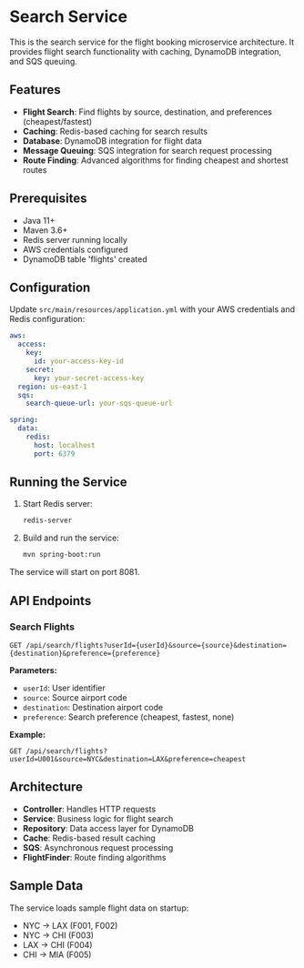# Search Service

This is the search service for the flight booking microservice architecture. It provides flight search functionality with caching, DynamoDB integration, and SQS queuing.

## Features

- **Flight Search**: Find flights by source, destination, and preferences (cheapest/fastest)
- **Caching**: Redis-based caching for search results
- **Database**: DynamoDB integration for flight data
- **Message Queuing**: SQS integration for search request processing
- **Route Finding**: Advanced algorithms for finding cheapest and shortest routes

## Prerequisites

- Java 11+
- Maven 3.6+
- Redis server running locally
- AWS credentials configured
- DynamoDB table 'flights' created

## Configuration

Update `src/main/resources/application.yml` with your AWS credentials and Redis configuration:

```yaml
aws:
  access:
    key:
      id: your-access-key-id
    secret:
      key: your-secret-access-key
  region: us-east-1
  sqs:
    search-queue-url: your-sqs-queue-url

spring:
  data:
    redis:
      host: localhost
      port: 6379
```

## Running the Service

1. Start Redis server:
   ```bash
   redis-server
   ```

2. Build and run the service:
   ```bash
   mvn spring-boot:run
   ```

The service will start on port 8081.

## API Endpoints

### Search Flights
```
GET /api/search/flights?userId={userId}&source={source}&destination={destination}&preference={preference}
```

**Parameters:**
- `userId`: User identifier
- `source`: Source airport code
- `destination`: Destination airport code
- `preference`: Search preference (cheapest, fastest, none)

**Example:**
```
GET /api/search/flights?userId=U001&source=NYC&destination=LAX&preference=cheapest
```

## Architecture

- **Controller**: Handles HTTP requests
- **Service**: Business logic for flight search
- **Repository**: Data access layer for DynamoDB
- **Cache**: Redis-based result caching
- **SQS**: Asynchronous request processing
- **FlightFinder**: Route finding algorithms

## Sample Data

The service loads sample flight data on startup:
- NYC → LAX (F001, F002)
- NYC → CHI (F003)
- LAX → CHI (F004)
- CHI → MIA (F005) 